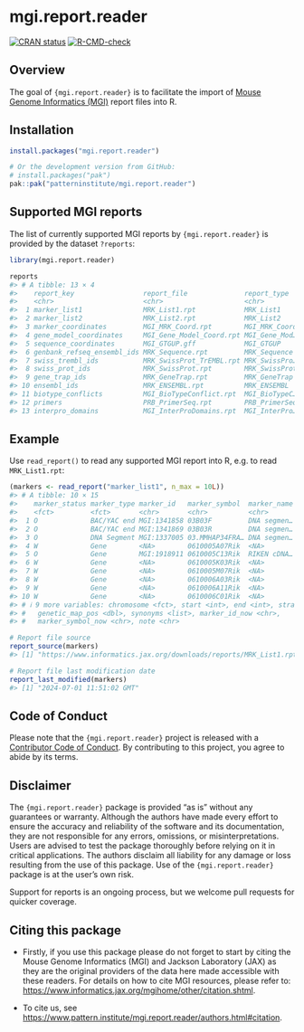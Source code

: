 
<!-- README.md is generated from README.Rmd. Please edit that file -->

# mgi.report.reader

<!-- badges: start -->

[![CRAN
status](https://www.r-pkg.org/badges/version/mgi.report.reader)](https://CRAN.R-project.org/package=mgi.report.reader)
[![R-CMD-check](https://github.com/patterninstitute/mgi.report.reader/actions/workflows/R-CMD-check.yaml/badge.svg)](https://github.com/patterninstitute/mgi.report.reader/actions/workflows/R-CMD-check.yaml)
<!-- badges: end -->

## Overview

The goal of `{mgi.report.reader}` is to facilitate the import of [Mouse
Genome Informatics
(MGI)](https://www.informatics.jax.org/downloads/reports/index.html)
report files into R.

## Installation

``` r
install.packages("mgi.report.reader")

# Or the development version from GitHub:
# install.packages("pak")
pak::pak("patterninstitute/mgi.report.reader")
```

## Supported MGI reports

The list of currently supported MGI reports by `{mgi.report.reader}` is
provided by the dataset `?reports`:

``` r
library(mgi.report.reader)

reports
#> # A tibble: 13 × 4
#>    report_key                 report_file              report_type   report_name
#>    <chr>                      <chr>                    <chr>         <chr>      
#>  1 marker_list1               MRK_List1.rpt            MRK_List1     Mouse Gene…
#>  2 marker_list2               MRK_List2.rpt            MRK_List2     Mouse Gene…
#>  3 marker_coordinates         MGI_MRK_Coord.rpt        MGI_MRK_Coord MGI Marker…
#>  4 gene_model_coordinates     MGI_Gene_Model_Coord.rpt MGI_Gene_Mod… MGI Gene M…
#>  5 sequence_coordinates       MGI_GTGUP.gff            MGI_GTGUP     MGI Sequen…
#>  6 genbank_refseq_ensembl_ids MRK_Sequence.rpt         MRK_Sequence  MGI Marker…
#>  7 swiss_trembl_ids           MRK_SwissProt_TrEMBL.rpt MRK_SwissPro… MGI Marker…
#>  8 swiss_prot_ids             MRK_SwissProt.rpt        MRK_SwissProt MGI Marker…
#>  9 gene_trap_ids              MRK_GeneTrap.rpt         MRK_GeneTrap  MGI Marker…
#> 10 ensembl_ids                MRK_ENSEMBL.rpt          MRK_ENSEMBL   MGI Marker…
#> 11 biotype_conflicts          MGI_BioTypeConflict.rpt  MGI_BioTypeC… MGI Marker…
#> 12 primers                    PRB_PrimerSeq.rpt        PRB_PrimerSeq MGI Marker…
#> 13 interpro_domains           MGI_InterProDomains.rpt  MGI_InterPro… InterPro d…
```

## Example

Use `read_report()` to read any supported MGI report into R, e.g. to
read `MRK_List1.rpt`:

``` r
(markers <- read_report("marker_list1", n_max = 10L))
#> # A tibble: 10 × 15
#>    marker_status marker_type marker_id   marker_symbol  marker_name feature_type
#>    <fct>         <fct>       <chr>       <chr>          <chr>       <fct>       
#>  1 O             BAC/YAC end MGI:1341858 03B03F         DNA segmen… BAC/YAC end 
#>  2 O             BAC/YAC end MGI:1341869 03B03R         DNA segmen… BAC/YAC end 
#>  3 O             DNA Segment MGI:1337005 03.MMHAP34FRA… DNA segmen… DNA segment 
#>  4 W             Gene        <NA>        0610005A07Rik  <NA>        <NA>        
#>  5 O             Gene        MGI:1918911 0610005C13Rik  RIKEN cDNA… lncRNA gene 
#>  6 W             Gene        <NA>        0610005K03Rik  <NA>        <NA>        
#>  7 W             Gene        <NA>        0610005M07Rik  <NA>        <NA>        
#>  8 W             Gene        <NA>        0610006A03Rik  <NA>        <NA>        
#>  9 W             Gene        <NA>        0610006A11Rik  <NA>        <NA>        
#> 10 W             Gene        <NA>        0610006C01Rik  <NA>        <NA>        
#> # ℹ 9 more variables: chromosome <fct>, start <int>, end <int>, strand <fct>,
#> #   genetic_map_pos <dbl>, synonyms <list>, marker_id_now <chr>,
#> #   marker_symbol_now <chr>, note <chr>
```

``` r
# Report file source
report_source(markers)
#> [1] "https://www.informatics.jax.org/downloads/reports/MRK_List1.rpt"
```

``` r
# Report file last modification date
report_last_modified(markers)
#> [1] "2024-07-01 11:51:02 GMT"
```

## Code of Conduct

Please note that the `{mgi.report.reader}` project is released with a
[Contributor Code of
Conduct](https://www.pattern.institute/mgi.report.reader/CODE_OF_CONDUCT.html).
By contributing to this project, you agree to abide by its terms.

## Disclaimer

The `{mgi.report.reader}` package is provided “as is” without any
guarantees or warranty. Although the authors have made every effort to
ensure the accuracy and reliability of the software and its
documentation, they are not responsible for any errors, omissions, or
misinterpretations. Users are advised to test the package thoroughly
before relying on it in critical applications. The authors disclaim all
liability for any damage or loss resulting from the use of this package.
Use of the `{mgi.report.reader}` package is at the user’s own risk.

Support for reports is an ongoing process, but we welcome pull requests
for quicker coverage.

## Citing this package

- Firstly, if you use this package please do not forget to start by
  citing the Mouse Genome Informatics (MGI) and Jackson Laboratory (JAX)
  as they are the original providers of the data here made accessible
  with these readers. For details on how to cite MGI resources, please
  refer to:
  <https://www.informatics.jax.org/mgihome/other/citation.shtml>.

- To cite us, see
  <https://www.pattern.institute/mgi.report.reader/authors.html#citation>.
